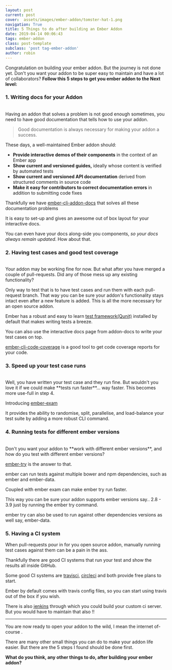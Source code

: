 ```yaml
---
layout: post
current: post
cover:  assets/images/ember-addon/tomster-hat-1.png
navigation: True
title: 5 Things to do after building an Ember Addon
date: 2019-04-14 00:06:43
tags: ember-addon
class: post-template
subclass: 'post tag-ember-addon'
author: robin
---
```


Congratulation on building your ember addon. But the journey is not done yet. Don't you want your addon to be super easy to maintain and have a lot of collaborators? **Follow this 5 steps to get you ember addon to the Next level:**

### 1. Writing docs for your Addon
<br>
Having an addon that solves a problem is not good enough sometimes, you need to have good documentation that tells how to use your addon.

> Good documentation is always necessary for making your addon a success.

These days, a well-maintained Ember addon should:
  - **Provide interactive demos of their components** in the context of an Ember app
  - **Show current and versioned guides,** ideally whose content is verified by automated tests
  - **Show current and versioned API documentation** derived from structured comments in source code
  - **Make it easy for contributors to correct documentation errors** in addition to submitting code fixes

Thankfully we have [ember-cli-addon-docs](https://github.com/ember-learn/ember-cli-addon-docs) that solves all these documentation problems

It is easy to set-up and gives an awesome out of box layout for your interactive docs.

You can even have your docs along-side you components, _so your docs always remain updated_. How about that.

### 2. Having test cases and good test coverage
<br>
Your addon may be working fine for now. But what after you have merged a couple of pull-requests. Did any of those mess up any existing functionality?

Only way to test that is to have test cases and run them with each pull-request branch. That way you can be sure your addon's functionality stays intact even after a new feature is added. This is all the more necessary for an open source addon.

Ember has a robust and easy to learn [test framework(Qunit)](https://guides.emberjs.com/release/testing/) installed by default that makes writing tests a breeze.

You can also use the interactive docs page from addon-docs to write your test cases on top.

[ember-cli-code-coverage](https://github.com/kategengler/ember-cli-code-coverage) is a good tool to get code coverage reports for your code.

### 3. Speed up your test case runs
<br>
Well, you have written your test case and they run fine. But wouldn't you love it if we could make **tests run faster**... way faster. This becomes more use-full in step 4.

Introducing [ember-exam](https://github.com/ember-cli/ember-exam)

It provides the ability to randomise, split, parallelise, and load-balance your test suite by adding a more robust CLI command.

### 4. Running tests for different ember versions
<br>
Don't you want your addon to **work with different ember versions**, and how do you test with different ember versions?

[ember-try](https://github.com/ember-cli/ember-try) is the answer to that.

ember can run tests against multiple bower and npm dependencies, such as ember and ember-data.

Coupled with ember exam can make ember try run faster.

This way you can be sure your addon supports ember versions say.. 2.8 - 3.9 just by running the ember try command.

ember try can also be used to run against other dependencies versions as well say, ember-data.

### 5. Having a CI system
When pull-requests pour in for you open source addon, manually running test cases against them can be a pain in the ass.

Thankfully there are good CI systems that run your test and show the results all inside GitHub.

Some good CI systems are [travisci](https://travis-ci.org), [circleci](https://circleci.com/) and both provide free plans to start.

Ember by default comes with travis config files, so you can start using travis out of the box if you wish.

There is also [jenkins](https://jenkins.io/) through which you could build your custom ci server. But you would have to maintain that also !!

---
 You are now ready to open your addon to the wild, I mean the internet of-course
.

 There are many other small things you can do to make your addon life easier. But there are the 5 steps I found should be done first.

**What do you think, any other things to do, after building your ember addon?**
